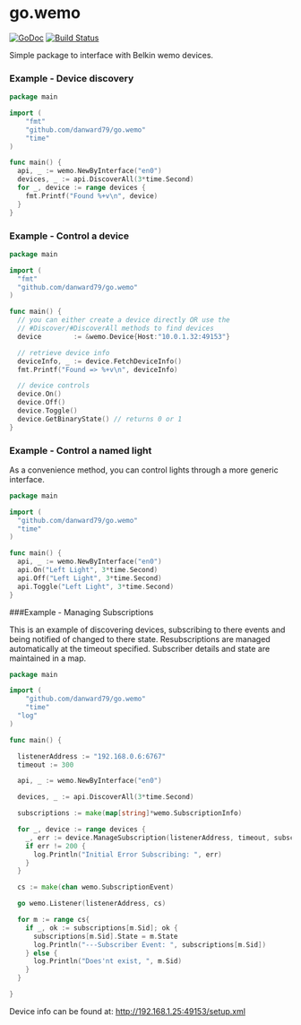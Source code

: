 go.wemo
=======

[![GoDoc](http://godoc.org/github.com/danward79/go.wemo?status.png)](http://godoc.org/github.com/danward79/go.wemo)
[![Build Status](https://travis-ci.org/danward79/go.wemo.svg?branch=master)](https://travis-ci.org/danward79/go.wemo.svg?branch=master)


Simple package to interface with Belkin wemo devices.

### Example - Device discovery

```go
package main

import (
	"fmt"
	"github.com/danward79/go.wemo"
	"time"
)

func main() {
  api, _ := wemo.NewByInterface("en0")
  devices, _ := api.DiscoverAll(3*time.Second)
  for _, device := range devices {
    fmt.Printf("Found %+v\n", device)
  }
}
```

### Example - Control a device

```go
package main

import (
  "fmt"
  "github.com/danward79/go.wemo"
)

func main() {
  // you can either create a device directly OR use the
  // #Discover/#DiscoverAll methods to find devices
  device        := &wemo.Device{Host:"10.0.1.32:49153"}

  // retrieve device info
  deviceInfo, _ := device.FetchDeviceInfo()
  fmt.Printf("Found => %+v\n", deviceInfo)

  // device controls
  device.On()
  device.Off()
  device.Toggle()
  device.GetBinaryState() // returns 0 or 1
}
```

### Example - Control a named light

As a convenience method, you can control lights through a more generic interface.

```go
package main

import (
  "github.com/danward79/go.wemo"
  "time"
)

func main() {
  api, _ := wemo.NewByInterface("en0")
  api.On("Left Light", 3*time.Second)
  api.Off("Left Light", 3*time.Second)
  api.Toggle("Left Light", 3*time.Second)
}
```

###Example - Managing Subscriptions

This is an example of discovering devices, subscribing to there events and being notified of changed to there state. Resubscriptions are managed automatically at the timeout specified. Subscriber details and state are maintained in a map.

```go
package main

import (
	"github.com/danward79/go.wemo"
	"time"
  "log"
)

func main() {

  listenerAddress := "192.168.0.6:6767"
  timeout := 300

  api, _ := wemo.NewByInterface("en0")

  devices, _ := api.DiscoverAll(3*time.Second)

  subscriptions := make(map[string]*wemo.SubscriptionInfo)

  for _, device := range devices {
    _, err := device.ManageSubscription(listenerAddress, timeout, subscriptions)
    if err != 200 {
      log.Println("Initial Error Subscribing: ", err)   
    }
  }

  cs := make(chan wemo.SubscriptionEvent)

  go wemo.Listener(listenerAddress, cs)

  for m := range cs{
    if _, ok := subscriptions[m.Sid]; ok {
      subscriptions[m.Sid].State = m.State
      log.Println("---Subscriber Event: ", subscriptions[m.Sid])
    } else {
      log.Println("Does'nt exist, ", m.Sid)
    }
  }

}
```

Device info can be found at:
http://192.168.1.25:49153/setup.xml
